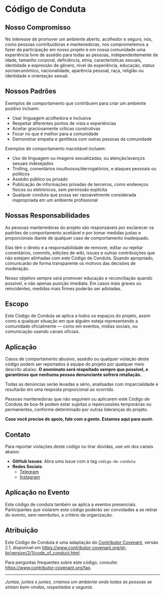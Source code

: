 # Código de Conduta

## Nosso Compromisso

No interesse de promover um ambiente aberto, acolhedor e seguro, nós, como pessoas contribuidoras e mantenedoras, nos comprometemos a fazer da participação em nosso projeto e em nossa comunidade uma experiência livre de assédio para todas as pessoas, independentemente de idade, tamanho corporal, deficiência, etnia, características sexuais, identidade e expressão de gênero, nível de experiência, educação, status socioeconômico, nacionalidade, aparência pessoal, raça, religião ou identidade e orientação sexual.

## Nossos Padrões

Exemplos de comportamento que contribuem para criar um ambiente positivo incluem:

- Usar linguagem acolhedora e inclusiva
- Respeitar diferentes pontos de vista e experiências
- Aceitar graciosamente críticas construtivas
- Focar no que é melhor para a comunidade
- Demonstrar empatia e gentileza com outras pessoas da comunidade

Exemplos de comportamento inaceitável incluem:

- Uso de linguagem ou imagens sexualizadas, ou atenção/avanços sexuais indesejados
- Trolling, comentários insultuosos/derrogatórios, e ataques pessoais ou políticos
- Assédio público ou privado
- Publicação de informações privadas de terceiros, como endereços físicos ou eletrônicos, sem permissão explícita
- Qualquer conduta que possa ser razoavelmente considerada inapropriada em um ambiente profissional

## Nossas Responsabilidades

As pessoas mantenedoras do projeto são responsáveis por esclarecer os padrões de comportamento aceitável e por tomar medidas justas e proporcionais diante de qualquer caso de comportamento inadequado.

Elas têm o direito e a responsabilidade de remover, editar ou rejeitar comentários, commits, edições de wiki, issues e outras contribuições que não estejam alinhadas com este Código de Conduta. Quando apropriado, comunicarão de forma transparente os motivos das decisões de moderação.

Nosso objetivo sempre será promover educação e reconciliação quando possível, e não apenas punição imediata. Em casos mais graves ou reincidentes, medidas mais firmes poderão ser adotadas.


## Escopo

Este Código de Conduta se aplica a todos os espaços do projeto, assim como a qualquer situação em que alguém esteja representando a comunidade oficialmente — como em eventos, mídias sociais, ou comunicação usando canais oficiais.

## Aplicação

Casos de comportamento abusivo, assédio ou qualquer violação deste código podem ser reportados à equipe do projeto por qualquer meio descrito abaixo. **O anonimato será respeitado sempre que possível, e garantimos que nenhuma pessoa denunciante sofrerá retaliação.**

Todas as denúncias serão levadas a sério, analisadas com imparcialidade e resultarão em uma resposta proporcional ao ocorrido.

Pessoas mantenedoras que não seguirem ou aplicarem este Código de Conduta de boa-fé podem estar sujeitas a repercussões temporárias ou permanentes, conforme determinado por outras lideranças do projeto.

**Caso você precise de apoio, fale com a gente. Estamos aqui para ouvir.**

## Contato

Para reportar violações deste código ou tirar dúvidas, use um dos canais abaixo:

- **GitHub Issues**: Abra uma issue com a tag `código-de-conduta`
- **Redes Sociais**:  
  - [Telegram](https://tr.ee/O7yp1RSFuB)  
  - [Instagram](https://www.instagram.com/pugpi_?igsh=MTFvZndrb2xvNHF2OQ==)

## Aplicação no Evento

Este código de conduta também se aplica a eventos presenciais. Participantes que violarem este código poderão ser convidades a se retirar do evento, sem reembolso, a critério da organização.

## Atribuição

Este Código de Conduta é uma adaptação do [Contributor Covenant](https://www.contributor-covenant.org), versão 2.1, disponível em https://www.contributor-covenant.org/pt-br/version/2/1/code_of_conduct.html.

Para perguntas frequentes sobre este código, consulte: https://www.contributor-covenant.org/faq.

---


*Juntas, juntos e juntes, criamos um ambiente onde todas as pessoas se sintam bem-vindas, respeitadas e seguras.*

